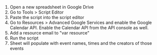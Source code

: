 1) Open a new spreadsheet in Google Drive
2) Go to Tools > Script Editor
3) Paste the script into the script editor
4) Go to Resources > Advanced Google Services and enable the Google Calendar API. Enable the Calendar API from the API console as well.
5) Add a resource email to "var resource"
6) Run the script
7) Sheet will populate with event names, times and the creators of those events

